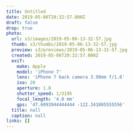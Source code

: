 ```yaml
---
title: Untitled
date: 2019-05-06T20:32:57.000Z
draft: false
drop: true
photo:
  url: s3/images/2019-05-06-13-32-57.jpg
  thumb: s3/thumbs/2019-05-06-13-32-57.jpg
  preview: s3/previews/2019-05-06-13-32-57.jpg
  created: 2019-05-06T20:32:57.000Z
  exif:
    make: Apple
    model: 'iPhone 7'
    lens: 'iPhone 7 back camera 3.99mm f/1.8'
    iso: 20
    aperture: 1.8
    shutter_speed: 1/3195
    focal_length: '4.0 mm'
    gps: '47.6093944444444 -122.341805555556'
  title: null
  caption: null
links: []
---
```

